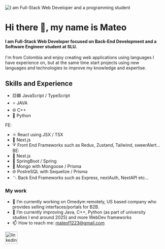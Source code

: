 ![I am Full-Stack Web Developer and a programming student](https://i.imgur.com/q9AploC.jpeg)
# Hi there 👋, my name is Mateo
#### I am Full-Stack Web Developer focused on Back-End Development and a Software Engineer student at SLU.

I'm from Colombia and enjoy creating web applications using languages I have experience on, but at the same time start projects using new languages and technologies to improve my knowledge and expertise.

## Skills and Experience

* 🟨🟦 JavaScript / TypeScript
* ⭐ JAVA
* 🌐 C++
* 🌌 Python
  
FE: 
* ⚛️ React using JSX / TSX
* 💠 Next.js
* ➰ Front End Frameworks such as Redux, Zustand, Tailwind, sweerAlert...
BE:
* 💢 Nest.js
* 🌱 SpringBoot / Spring
* 🍃 Mongo with Mongoose / Prisma
* 🌐 PostreSQL with Sequelize / Prisma
* 〽️ Back End Frameworks such as Express, nextAuth, NextAPI etc...

### My work

- 🔭 I’m currently working on Omedym remotely, US based company who provides selling interfaces/portals for B2B.
- 🌱 I’m currently improving Java, C++, Python (as part of university studies I end around 2025) and more WebDev frameworks
- 📫 How to reach me: mateof1223@gmail.com

[<img src='https://cdn.jsdelivr.net/npm/simple-icons@3.0.1/icons/linkedin.svg' alt='linkedin' height='40'>](https://www.linkedin.com/in/mateo-felipe-guerrero-espinosa-6262842a3/)  
